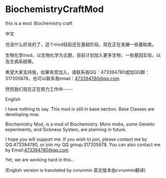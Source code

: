 # BiochemistryCraftMod
this is a mod  :Biochemistry craft

中文

也没什么好说的了，这个mod目前还在基础阶段，现在正在发展一些基础类。

生物化学mod，以生物化学为主题，目前计划加入更多生物，一些基因实验，以及生病系统等。

希望大家支持我，如果有意加入，请联系我QQ：473394780或加QQ群：317205878，也可以联系我email：473394780@qq.com

然而我们现在正在努力工作中-----

English

I have nothing to say. This mod is still in base section. Base Classes are developing now.

Biochemistry Mod, is a mod of Biochemistry. More mobs, some Genetic experiments, and Sickness System, are planning in future.

I hope you will support me. If you wish to join, please contact me by QQ:473394780, or join my QQ group:317205878. You can also contact me by Email:473394780@qq.com

Yet, we are working hard in this...

(English version is translated by cvrunmin 英文版本由cvrunmin翻译)
